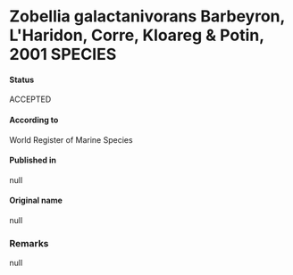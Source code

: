 Zobellia galactanivorans Barbeyron, L'Haridon, Corre, Kloareg & Potin, 2001 SPECIES
=======

#### Status
ACCEPTED

#### According to
World Register of Marine Species

#### Published in
null

#### Original name
null

### Remarks
null